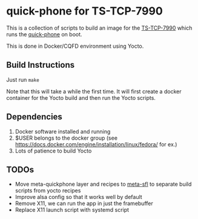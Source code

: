 quick-phone for TS-TCP-7990
=========

This is a collection of scripts to build an image for the [TS-TCP-7990](https://www.embeddedarm.com/products/TS-TPC-7990)
which runs the [quick-phone](https://github.com/savoirfairelinux/quick-phone) on boot.

This is done in Docker/CQFD environment using Yocto.

## Build Instructions

Just run `make`

Note that this will take a while the first time. It will first create a docker
container for the Yocto build and then run the Yocto scripts.

## Dependencies

1. Docker software installed and running
2. $USER belongs to the docker group
(see https://docs.docker.com/engine/installation/linux/fedora/ for ex.)
3. Lots of patience to build Yocto

## TODOs

* Move meta-quickphone layer and recipes to [meta-sfl](https://github.com/savoirfairelinux/meta-sfl)
  to separate build scripts from yocto recipes
* Improve alsa config so that it works well by default
* Remove X11, we can run the app in just the framebuffer
* Replace X11 launch script with systemd script
